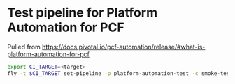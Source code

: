 # Test pipeline for Platform Automation for PCF

Pulled from https://docs.pivotal.io/pcf-automation/release/#what-is-platform-automation-for-pcf

```bash
export CI_TARGET=<target>
fly -t $CI_TARGET set-pipeline -p platform-automation-test -c smoke-test/pipeline.yaml -l s3-params.yaml
```
